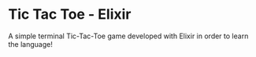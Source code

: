# Tic Tac Toe - Elixir

A simple terminal Tic-Tac-Toe game developed with Elixir in order to learn the language!
